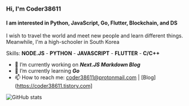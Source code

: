 ### Hi, I'm Coder38611
#### I am interested in Python, JavaScript, Go, Flutter, Blockchain, and DS
I wish to travel the world and meet new people and learn different things. Meanwhile, I'm a high-schooler in South Korea

Skills: **NODE.JS** - **PYTHON** - **JAVASCRIPT** - **FLUTTER** - **C/C++**

- 🔭 I’m currently working on ***Next.JS Markdown Blog***
- 🌱 I’m currently learning ***Go*** 
- 📫 How to reach me: coder38611@protonmail.com | [Blog](https://coder38611.tistory.com]

![GitHub stats](https://github-readme-stats.vercel.app/api?username=coder38611&show_icons=true)  
